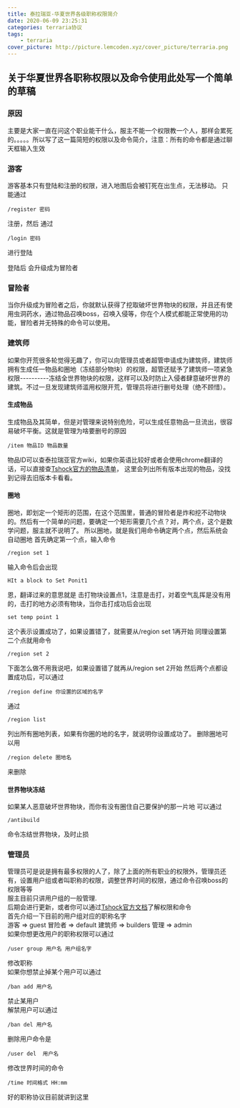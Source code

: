 ```yaml
---
title: 泰拉瑞亚-华夏世界各级职称权限简介
date: 2020-06-09 23:25:31
categories: terraria协议
tags:
    - terraria
cover_picture: http://picture.lemcoden.xyz/cover_picture/terraria.png
---
```

## 关于华夏世界各职称权限以及命令使用此处写一个简单的草稿
### 原因
主要是大家一直在问这个职业能干什么，服主不能一个权限教一个人，那样会累死的。。。。。所以写了这一篇简短的权限以及命令简介，注意：所有的命令都是通过聊天框输入生效
### 游客

<!--more-->

游客基本只有登陆和注册的权限，进入地图后会被钉死在出生点，无法移动。
只能通过
```
/register 密码
```
注册，然后 通过
```
/login 密码
```

进行登陆

登陆后 会升级成为冒险者

### 冒险者
当你升级成为冒险者之后，你就默认获得了挖取破坏世界物块的权限，并且还有使用虫洞药水，通过物品召唤boss，召唤入侵等，你在个人模式都能正常使用的功能，冒险者并无特殊的命令可以使用。

### 建筑师
如果你开荒很多轮觉得无趣了，你可以向管理员或者超管申请成为建筑师，建筑师拥有生成任一物品和圈地（冻结部分物块）的权限，超管还赋予了建筑师一项紧急权限----------冻结全世界物块的权限，这样可以及时防止入侵者肆意破坏世界的建筑。不过一旦发现建筑师滥用权限开荒，管理员将进行删号处理（绝不顾惜）。
#### 生成物品
生成物品及其简单，但是对管理来说特别危险，可以生成任意物品一旦流出，很容易破坏平衡。这就是管理为啥要删号的原因
```
/item 物品ID 物品数量
```
物品ID可以查泰拉瑞亚官方wiki，如果你英语比较好或者会使用chrome翻译的话，可以直接查<a href="https://tshock.readme.io/docs/item-list-14">Tshock官方的物品清单</a>， 这里会列出所有版本出现的物品，没找到记得去旧版本卡看看。

#### 圈地
圈地，即划定一个矩形的范围，在这个范围里，普通的冒险者是炸和挖不动物块的。然后有一个简单的问题，要确定一个矩形需要几个点？对，两个点，这个是数学问题，服主就不说明了。
所以圈地，就是我们用命令确定两个点，然后系统会自动圈地
首先确定第一个点，输入命令
```
/region set 1
```
输入命令后会出现
```
HIt a block to Set Ponit1
```
恩，翻译过来的意思就是 击打物块设置点1，注意是击打，对着空气乱挥是没有用的，击打的地方必须有物块，当你击打成功后会出现
```
set temp point 1
```
这个表示设置成功了，如果设置错了，就需要从/region set 1再开始
同理设置第二个点就用命令
```
/region set 2
```
下面怎么做不用我说吧，如果设置错了就再从/region set 2开始
然后两个点都设置成功后，可以通过
```
/region define 你设置的区域的名字
```
通过
```
/region list
```
列出所有圈地列表，如果有你圈的地的名字，就说明你设置成功了。
删除圈地可以用
```
/region delete 圈地名
```
来删除
#### 世界物块冻结
如果某人恶意破坏世界物块，而你有没有圈住自己要保护的那一片地
可以通过
```
/antibuild
```
命令冻结世界物块，及时止损

### 管理员
管理员可是说是拥有最多权限的人了，除了上面的所有职业的权限外，管理员还有，设置用户组或者叫职称的权限，调整世界时间的权限，通过命令召唤boss的权限等等<br/>
服主目前只讲用户组的一般管理.<br/>
后期会进行更新，或者你可以通过<a href="https://tshock.readme.io/docs/permissions">Tshock官方文档</a>了解权限和命令<br/>
首先介绍一下目前的用户组对应的职称名字<br/>
游客  => guest  冒险者 => default 建筑师 => builders 管理 => admin <br/>
如果你想更改用户的职称权限可以通过<br/>
```
/user group 用户名 用户组名字
```
修改职称<br/>
如果你想禁止掉某个用户可以通过
```
/ban add 用户名
```
禁止某用户</br>
解禁用户可以通过
```
/ban del 用户名
```
删除用户命令是
```
/user del  用户名
```
修改世界时间的命令
```
/time 时间格式 HH:mm
```

好的职称协议目前就讲到这里
